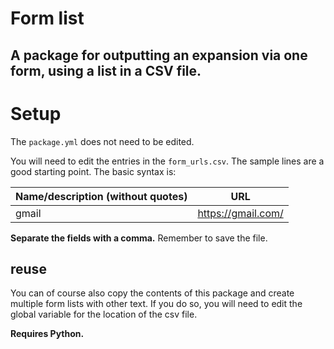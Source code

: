 # Form list
## A package for outputting an expansion via one form, using a list in a CSV file.

# Setup
The `package.yml` does not need to be edited.

You will need to edit the entries in the `form_urls.csv`. The sample lines are a good starting point. The basic syntax is:

| Name/description (without quotes) | URL |
| --- | --- |
| gmail | https://gmail.com/ |

**Separate the fields with a comma.** Remember to save the file.

## reuse

You can of course also copy the contents of this package and create multiple form lists with other text. If you do so, you will need to edit the global variable for the location of the csv file.

**Requires Python.**
